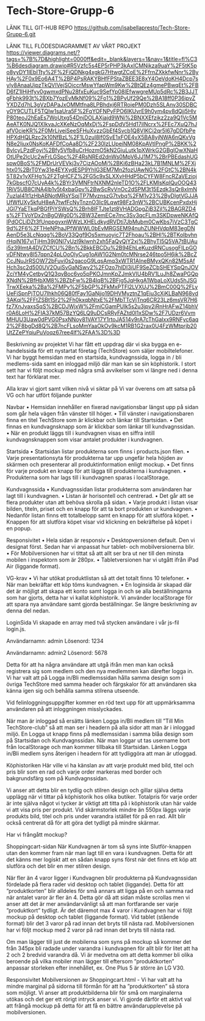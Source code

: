 # Tech-Store-Grupp-6
LÄNK TILL GIT-HUB REPO
https://github.com/isabellapresto/Tech-Store-Grupp-6.git

LÄNK TILL FLÖDESDIAGRAMMET AV VÅRT PROJEKT
https://viewer.diagrams.net/?tags=%7B%7D&highlight=0000ff&edit=_blank&layers=1&nav=1&title=fl%C3%B6desdiagram.drawio#R5Vzfc5s4EP5rPHP3kAxICMNjkza9uaY%2F5tK5po8yyDY1IEbITty%2F%2FiQDNkg4xgkG7HtwgtZCoE%2FfrnZXkkfwNnr%2ByHAy%2F0x9Eo6A4T%2BP4PsRAKYBHfFPStaZBEE3E8xY4OeVdoKH4Dcp7syly8AnaaUipzTkQVIVejSOiccrMswYfapWm9Kw%2BtQEz4gmePBwqEt%2FBD6fZ1IHjHfyv0gwmxdPNu28fxEuKuc9SefYp08lEfwwgreMUp5dRc%2B3JJTgFbhk993t%2BXb7YozEvMkNf09%2Fo1%2BPyUf29Qe%2BA18ff0P36ipvZYXDZd7hL3gVzDAPaJxOMMtfna8LPBhdxj6RTRojePM0Dzh5SLAnv30SDBCyOY9CUTLF5TQIw1saUra5F%2FqYOFNPyFPO6IKUvrE9h0ym4pv8dQjj5HlvP80teoJ2hEaEs7WoUtxg54DnjDOLAXjajd9WNi%2BNXXEfzikz2za9Q1Vc5MAeATK0NJQ1XIkvaJcXKeNzOqMxDj%2FspDdV5Hd17ilNcrx%2FEc7XuQ7hJafV0cieKR%2F0MrLiveiSeeSFHuXvzzGbEf4Svcb1Q8VIKCi2qr5I67gDDfbPeHPXdHQLRzc2k10NfBzL%2F1L0zuI8lf0SvE1xFOE4vX5BA8yjNWA6nQKvVgN8e2Ijux0NsKoKAFDfCoAa8D%2F230lzLUpeiNM08KpAVtlPngP%2BKK%2BvIcyLPzdFoyi%2Bfy5Vfb8uCrHozmO5kN2GiuLutk1pXWrkG2GBgIOwXNaHOtUPe2lcUc2wFrLGSpc%2F4RsNREd2dnWs0MpV6JJ1M7%2BrPBEdashUGspw0BoS%2FMDrUrVEVkj3v7CjzAOoMj%2BKi6zBHa23kL7B1MNLM%2FXjhtx0%2BrT0Yw31e4EYXydESP9YhIG3EM7Mn2fozUAwNG%2FGtC%2BN4k5T82v1yXFHg%2F2TgHCFZ%2FG5c9xSLXXvHHdP5bCYFW8FncRZaVEzioj7kGbscfO7cUyA4k%2BYr3VMNFtrNXNM2nIeTD1O%2FLKMIsKqIQuOOQ431RiV5UB8ClNA4lb1v5t4xbaGpv%2BwScRyVnOc2dSPM3t15Ezdk3sQr8xlmN7uzIaI41t1zHbABNotMRsYSqjTP7MvznszG7tvbq%2FM1v23%2ByDlgtVGJJAUfWfUXy5kfuH8eA7twfFcNyTnznO3Ic9Lqwt98Fz3nW%2BCUBKcenPxdxHjJGl7YaETkqPBGfPiYSWsQ%2Brh8IFTJte1zt8VHADGpgZjB3Zjl%2BAGRZD4s%2FTVoYDx2nBgOWg0D%2BW3ZemECe7mc3Sv3qcFLm3SKDpweNKAfQIPdOCLiDZt3fUnppgvxnWWzLXHELdkydRVDti7JbMubm0CwKbs7jVzC3TgC9d%2F6%2FTHeNPhaJPfWWWL0bEvMRGSEM94nuhZUNHVdpM83egDNAenD5e3LcNqqg%2BoV33Qgf9Os5xmuoyic7T2Fhoau%2BHl%2BTKoIbvhnrHqiN167viTjHm39j0Nl7yUzl9klwnh2xh5FaQyQjY2xj%2BhyTI5Q5VA7tBUAui5z39ImtA4DVZCfCU%2Bn%2BkkEBCDu%2B94EhLeKuzdRNCusogFILpGOvDFNtwy8I57qpn24pLOoOlyCug1oAW1G2Nm0tcMNrse246tpo5H6jk%2BcZCcJNuJrRSOW72bFuvi0s2gacoG9LqsAmq3xWTR1AIneBMyxQKn82M5sAfHch3sc2d500UV2OuiSvGaNSwv2%2FOzo7hlDI3iUF9SeZCbSHEYSpQnJOVZciYM4yCetbyQ1Q3qyBoc6vo5pPKOJmnKpZJmkVIU4bRV1LuJh8ZwaPGQpXNdN%2BfHbXM8%2BZbFw%2B4IqB%2BFjg5JqHkgA1WbaLoXUds5hJSGTrwXEeka%2Ba%2FMPy%2F5bGP%2FkMxPTFl2LVXUJ%2BmC00Q%2FLyUeFiSpnPjTOU7Ihkh06Q80fFay1GaNjjo19DHVMyztnZ1qEju3cXjKLBaN968vd3AKqi%2FFtZSBt1Sr2%2Fh0kxqbNtxE%2FMbTTcVjTnq6CR23Lz6msVR7H6fz7XnJvaxsSqS%2BCDJWjxW%2FmiCGamPUlk5s2u3jpv2jRnHrAFwZ14bhVr0A6LoH%2FIA37kM57BzYQ6LQ9uDCsRRyFAZtd0l1xSDw%2F7UDzr6VvmMHUU3Uaw0dPVG0PsxNNoy81VAY17Y1rtoJA514v9rA7cThGaIxx9RNFyc6aq2%2F8bgDd8Q%2B7ncFLsoMmYaaOkOv9kcM1RB1G2rax0U4FzWMtprjb20UtZZePYqiuPuVoqz67ree4If%2FAA%3D%3D

Beskrivning av projektet
Vi har fått ett uppdrag där vi ska bygga en e-handelssida för ett nystartat företag (TechStore) som säljer mobiltelefoner. 
Vi har byggt hemsidan med en startsida, kundvagnssida, logga in / bli medlems-sida samt en inloggad miljö där man kan se sin köphistorik.
I stort sett har vi följt mockup med några små avvikelser som vi längre ned i denna text har förklarat mer.

Alla krav vi gjort samt vilken nivå vi siktar på
Vi var överens om att satsa på VG och har utfört följande punkter

Navbar
•	Hemsidan innehåller en fixerad navigationsbar längst upp på sidan som går hela vägen från vänster till höger.
•	Till vänster i navigationsbaren finna en titel TechStore som är klickbar och länkar till Startsidan.
•	Det finnas en kundvagnsknapp som är klickbar som länkar till kundvagnssidan.
•	När en produkt läggs till i kundvagnen visas en siffra intill kundvagnsknappen som visar antalet produkter i kundvagnen.

Startsida
•	Startsidan listar produkterna som finns i products.json filen.
•	Varje presentationsyta för produkterna tar upp ungefär hela höjden av skärmen och presenterar all produktinformation enligt mockup.
•	Det finns för varje produkt en knapp för att lägga till produkterna i kundvagnen.
•	Produkterna som har lags till i kundvagnen sparas i localStorage.
 
Kundvagnssida
•	Kundvagnssidan listar produkterna som användaren har lagt till i kundvagnen.
•	Listan är horisontell och centrerad.
•	Det går att se flera produkter utan att behöva skrolla på sidan.
•	Varje produkt i listan visar bilden, titeln, priset och en knapp för att ta bort produkten ur kundvagnen.
•	Nedanför listan finns ett totalbelopp samt en knapp för att slutföra köpet.
•	Knappen för att slutföra köpet visar vid klickning en bekräftelse på köpet i en popup.

Responsivitet
•	Hela sidan är responsiv
•	Desktopversionen default. Den vi designat först. Sedan har vi anpassat hur tablet- och mobilversionerna blir.
•	För Mobilversionen har vi tittat så att allt ser bra ut ner till den minsta mobilen i inspektorn som är 280px.
•	Tabletversionen har vi utgått ifrån iPad Air (liggande format).

VG-krav
•	Vi har utökat produktlistan så att det totalt finns 10 telefoner.
•	När man bekräftar ett köp töms kundvagnen.
•	En loginsida är skapad där det är möjligt att skapa ett konto samt logga in och se alla beställningarna som har gjorts, detta har vi kallat köphistorik. Vi använder localStorage för att spara nya användare samt gjorda beställningar. Se längre beskrivning av denna del nedan.

LoginSida
Vi skapade en array med två stycken användare i vår js-fil login.js.

Användarnamn: admin
Lösenord: 1234

Användarnamn: admin2
Lösenord: 5678

Detta för att ha några användare att utgå ifrån men man kan också registrera sig som medlem och den nya medlemmen kan därefter logga in.
Vi har valt att på Logga in/Bli medlemssidan hålla samma design som i övriga TechStore med samma header och färgskalor för att användaren ska känna igen sig och behålla samma stilrena utseende.

Vid felinloggningsuppgifter kommer en röd text upp för att uppmärksamma användaren på att inloggningen misslyckades.

När man är inloggad så ersätts länken Logga in/Bli medlem till ”Till Min TechStore-club” så att man ser i headern på alla sidor att man är i inloggad miljö. En Logga ut knapp finns på medlemssidan i samma blåa design som på Startsidan och Kundvagnssidan.
När man loggar ut tas username bort från localStorage och man kommer tillbaka till Startsidan. Länken Logga in/Bli medlem syns återigen i headern för att tydliggöra att man är utloggad.

Köphistoriken
Här ville vi ha känslan av att varje produkt med bild, titel och pris blir som en rad och varje order markeras med border och bakgrundsfärg som på Kundvagnssidan.

Vi anser att detta blir en tydlig och stilren design och gillar själva detta upplägg när vi tittar på köphistorik hos olika butiker. Totalpris för varje order är inte själva något vi tycker är viktigt att titta på i köphistorik utan här valde vi att visa pris per produkt.
Vid skärmstorlek mindre än 550px läggs varje produkts bild, titel och pris under varandra istället för på en rad. Allt blir också centrerat då för att göra det tydligt på mindre skärmar.

Har vi frångått mockup?

Shoppingcart-sidan
När Kundvagnen är tom så syns inte Slutför-knappen utan den kommer fram när man lagt till en vara i kundvagnen. Detta för att det känns mer logiskt att en sådan knapp syns först när det finns ett köp att slutföra och det blir en mer stilren design.

När fler än 4 varor ligger i Kundvagnen blir produkterna på Kundvagnssidan fördelade på flera rader vid desktop och tablet (liggande). Detta för att ”produktkorten” blir alldeles för små annars att ligga på en och samma rad när antalet varor är fler än 4. Detta gör då att sidan måste scrollas men vi anser att det är mer användarvänligt så att man fortfarande ser varje ”produktkort” tydligt.
Är det däremot max 4 varor i Kundvagnen har vi följt mockup på desktop och tablet (liggande format).
Vid tablet (stående format) blir det 3 varor på rad innan det bryts till nästa rad.
Mobilversionen har vi följt mockup med 2 varor på rad innan det bryts till nästa rad.

Om man lägger till just de mobilerna som syns på mockup så kommer det från 345px bli radade under varandra i kundvagnen för allt blir för litet att ha 2 och 2 bredvid varandra då.
Vi är medvetna om att detta kommer bli olika beroende på vilka mobiler man lägger till eftersom ”produktkorten” anpassar storleken efter innehållet, ex. One Plus 5 är större än LG V30.

Responsivitet
Mobilversionen av Shoppingcart.html - Vi har valt att ha mindre marginal på sidorna till förmån för att ha ”produktkorten” så stora som möjligt. Vi anser att produktbilderna blir för små om marginalerna utökas och det ger ett rörigt intryck anser vi. Vi gjorde därför ett aktivt val att frångå mockup på detta för att få en bättre användarupplevelse på mobilversionen.
